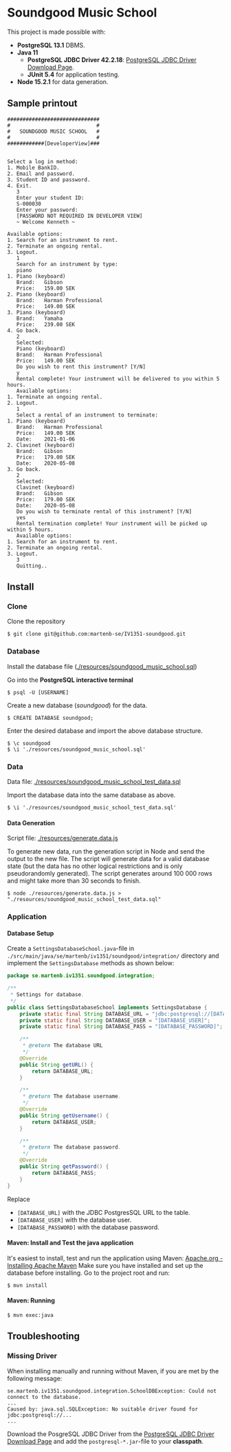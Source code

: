# Soundgood Music School
This project is made possible with:
* **PostgreSQL 13.1** DBMS.
* **Java 11**
  * **PostgreSQL JDBC Driver 42.2.18**: 
    [PostgreSQL JDBC Driver Download Page](https://jdbc.postgresql.org/download.html).
  * **JUnit 5.4** for application testing.
* **Node 15.2.1** for data generation.

## Sample printout
```
##############################
#                            #
#   SOUNDGOOD MUSIC SCHOOL   #
#                            #
############[DeveloperView]###


Select a log in method:
1. Mobile BankID.
2. Email and password.
3. Student ID and password.
4. Exit.
   3
   Enter your student ID:
   S-000030
   Enter your password:
   [PASSWORD NOT REQUIRED IN DEVELOPER VIEW]
   ~ Welcome Kenneth ~

Available options:
1. Search for an instrument to rent.
2. Terminate an ongoing rental.
3. Logout.
   1
   Search for an instrument by type:
   piano
1. Piano (keyboard)
   Brand:	Gibson
   Price:	159.00 SEK
2. Piano (keyboard)
   Brand:	Harman Professional
   Price:	149.00 SEK
3. Piano (keyboard)
   Brand:	Yamaha
   Price:	239.00 SEK
4. Go back.
   2
   Selected:
   Piano (keyboard)
   Brand:	Harman Professional
   Price:	149.00 SEK
   Do you wish to rent this instrument? [Y/N]
   y
   Rental complete! Your instrument will be delivered to you within 5 hours.
   Available options:
1. Terminate an ongoing rental.
2. Logout.
   1
   Select a rental of an instrument to terminate:
1. Piano (keyboard)
   Brand:	Harman Professional
   Price:	149.00 SEK
   Date:	2021-01-06
2. Clavinet (keyboard)
   Brand:	Gibson
   Price:	179.00 SEK
   Date:	2020-05-08
3. Go back.
   2
   Selected:
   Clavinet (keyboard)
   Brand:	Gibson
   Price:	179.00 SEK
   Date:	2020-05-08
   Do you wish to terminate rental of this instrument? [Y/N]
   yes
   Rental termination complete! Your instrument will be picked up within 5 hours.
   Available options:
1. Search for an instrument to rent.
2. Terminate an ongoing rental.
3. Logout.
   3
   Quitting..
```

## Install
### Clone
Clone the repository
```
$ git clone git@github.com:martenb-se/IV1351-soundgood.git
```

### Database
Install the database file
([./resources/soundgood_music_school.sql](https://github.com/martenb-se/IV1351-soundgood/blob/master/resources/soundgood_music_school.sql))

Go into the **PostgreSQL interactive terminal**
```
$ psql -U [USERNAME]
```
Create a new database (_soundgood_) for the data.
```
$ CREATE DATABASE soundgood;
```
Enter the desired database and import the above database structure.
```
$ \c soundgood
$ \i './resources/soundgood_music_school.sql'
```

### Data
Data file:
[./resources/soundgood_music_school_test_data.sql](https://github.com/martenb-se/IV1351-soundgood/blob/master/resources/soundgood_music_school_test_data.sql)

Import the database data into the same database as above.
```
$ \i './resources/soundgood_music_school_test_data.sql'
```

#### Data Generation
Script file: 
[./resources/generate.data.js](https://github.com/martenb-se/IV1351-soundgood/blob/master/resources/generate.data.js)

To generate new data, run the generation script in Node and send the output to the new file. 
The script will generate data for a valid database state (but the data has no other logical 
restrictions and is only pseudorandomly generated). The script generates around 100 000 rows 
and might take more than 30 seconds to finish.
```
$ node ./resources/generate.data.js > "./resources/soundgood_music_school_test_data.sql"
```

### Application
#### Database Setup
Create a `SettingsDatabaseSchool.java`-file in `./src/main/java/se/martenb/iv1351/soundgood/integration/` directory and 
implement the `SettingsDatabase` methods as shown below:
```java
package se.martenb.iv1351.soundgood.integration;

/**
 * Settings for database.
 */
public class SettingsDatabaseSchool implements SettingsDatabase {
    private static final String DATABASE_URL = "jdbc:postgresql://[DATABASE_URL]";
    private static final String DATABASE_USER = "[DATABASE_USER]";
    private static final String DATABASE_PASS = "[DATABASE_PASSWORD]";

    /**
     * @return The database URL
     */
    @Override
    public String getURL() {
        return DATABASE_URL;
    }

    /**
     * @return The database username.
     */
    @Override
    public String getUsername() {
        return DATABASE_USER;
    }

    /**
     * @return The database password.
     */
    @Override
    public String getPassword() {
        return DATABASE_PASS;
    }
}
```

Replace 
- `[DATABASE_URL]` with the JDBC PostgresSQL URL to the table.
- `[DATABASE_USER]` with the database user.
- `[DATABASE_PASSWORD]` with the database password.

#### Maven: Install and Test the java application
It's easiest to install, test and run the application using Maven: 
[Apache.org - Installing Apache Maven](https://maven.apache.org/install.html)
Make sure you have installed and set up the database before installing.
Go to the project root and run:
```
$ mvn install
```

#### Maven: Running
```
$ mvn exec:java
```

## Troubleshooting
### Missing Driver
When installing manually and running without Maven, if you are met by the following message:
``` 
se.martenb.iv1351.soundgood.integration.SchoolDBException: Could not connect to the database.
...
Caused by: java.sql.SQLException: No suitable driver found for jdbc:postgresql://...
...
```
Download the PosgreSQL JDBC Driver from the 
[PostgreSQL JDBC Driver Download Page](https://jdbc.postgresql.org/download.html) and add the `postgresql-*.jar`-file 
to your **classpath**.